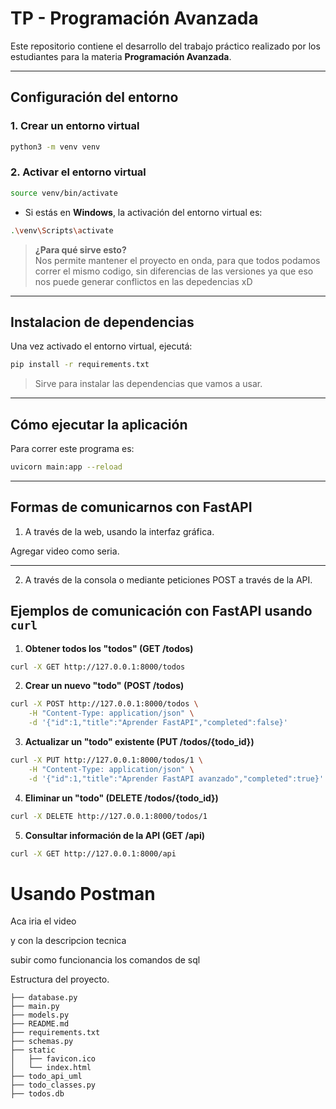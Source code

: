 # TP - Programación Avanzada

Este repositorio contiene el desarrollo del trabajo práctico realizado por los estudiantes para la materia **Programación Avanzada**.

---

## Configuración del entorno

### 1. Crear un entorno virtual

```bash
python3 -m venv venv
```

### 2. Activar el entorno virtual

```bash
source venv/bin/activate
```

- Si estás en **Windows**, la activación del entorno virtual es:

```bash
.\venv\Scripts\activate
```

> **¿Para qué sirve esto?**  
Nos permite mantener el proyecto en onda, para que todos podamos correr el mismo codigo, sin diferencias de las versiones ya que eso nos puede generar conflictos en las depedencias xD
---

## Instalacion de dependencias

Una vez activado el entorno virtual, ejecutá:

```bash
pip install -r requirements.txt
```

> Sirve para instalar las dependencias que vamos a usar.

---

## Cómo ejecutar la aplicación

Para correr este programa es:


```bash
uvicorn main:app --reload
```

---

## Formas de comunicarnos con FastAPI

1. A través de la web, usando la interfaz gráfica.

Agregar video como seria.

---

2. A través de la consola o mediante peticiones POST a través de la API.

## Ejemplos de comunicación con FastAPI usando `curl`

1. **Obtener todos los "todos" (GET /todos)**

```bash
curl -X GET http://127.0.0.1:8000/todos
```

2. **Crear un nuevo "todo" (POST /todos)**

```bash
curl -X POST http://127.0.0.1:8000/todos \
    -H "Content-Type: application/json" \
    -d '{"id":1,"title":"Aprender FastAPI","completed":false}'
```

3. **Actualizar un "todo" existente (PUT /todos/{todo_id})**

```bash
curl -X PUT http://127.0.0.1:8000/todos/1 \
    -H "Content-Type: application/json" \
    -d '{"id":1,"title":"Aprender FastAPI avanzado","completed":true}'
```

4. **Eliminar un "todo" (DELETE /todos/{todo_id})**

```bash
curl -X DELETE http://127.0.0.1:8000/todos/1
```

5. **Consultar información de la API (GET /api)**

```bash
curl -X GET http://127.0.0.1:8000/api
```


# Usando Postman

Aca iria el video

y con la descripcion tecnica


subir como funcionancia los comandos de sql

Estructura del proyecto.

```
├── database.py
├── main.py
├── models.py
├── README.md
├── requirements.txt
├── schemas.py
├── static
│   ├── favicon.ico
│   └── index.html
├── todo_api_uml
├── todo_classes.py
├── todos.db
```
